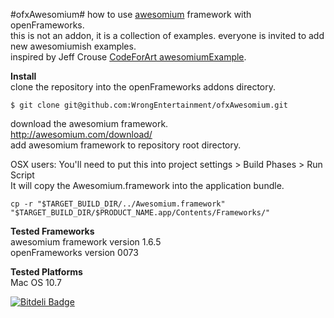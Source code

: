 #ofxAwesomium#
how to use [awesomium](http://awesomium.com/) framework with openFrameworks.  
this is not an addon, it is a collection of examples. everyone is invited to add new awesomiumish examples.  
inspired by Jeff Crouse [CodeForArt awesomiumExample](https://github.com/jefftimesten/CodeForArt/tree/master/Chapter011-web/020-awesomiumExample).  

**Install**  
clone the repository into the openFrameworks addons directory.
```
$ git clone git@github.com:WrongEntertainment/ofxAwesomium.git
```
download the awesomium framework.  
http://awesomium.com/download/  
add awesomium framework to repository root directory.  

OSX users:  You'll need to put this into project settings > Build Phases > Run Script  
It will copy the Awesomium.framework into the application bundle.  
```
cp -r "$TARGET_BUILD_DIR/../Awesomium.framework" "$TARGET_BUILD_DIR/$PRODUCT_NAME.app/Contents/Frameworks/"
```
  
**Tested Frameworks**  
awesomium framework version 1.6.5  
openFrameworks version 0073  

**Tested Platforms**  
Mac OS 10.7  


[![Bitdeli Badge](https://d2weczhvl823v0.cloudfront.net/WrongEntertainment/ofxawesomium/trend.png)](https://bitdeli.com/free "Bitdeli Badge")

